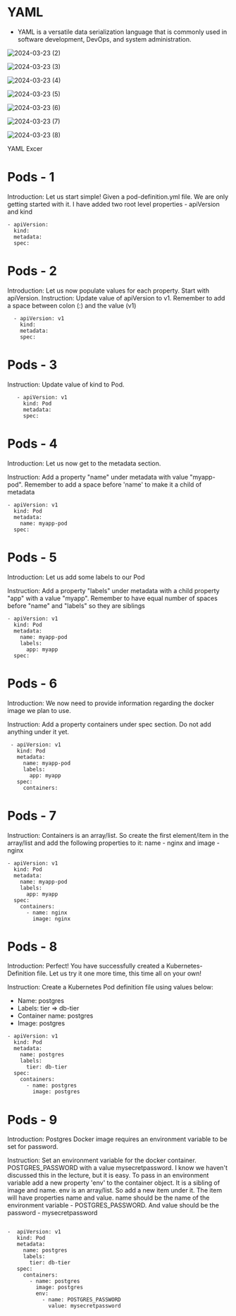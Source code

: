 # YAML 

- YAML is a versatile data serialization language that is commonly used in software development, DevOps, and system administration.

![2024-03-23 (2)](https://github.com/Bhavana851/Kubernetes-Practice/assets/153347669/f0566278-8174-4d5f-8bb8-17383c54dd7b)

![2024-03-23 (3)](https://github.com/Bhavana851/Kubernetes-Practice/assets/153347669/1de812af-e001-4239-82ce-014466f24f3f)

![2024-03-23 (4)](https://github.com/Bhavana851/Kubernetes-Practice/assets/153347669/ff05f69a-7b0d-4ac0-9053-2ba09b5f4d73)

![2024-03-23 (5)](https://github.com/Bhavana851/Kubernetes-Practice/assets/153347669/f5cf7c7d-34ea-4bba-b733-526b9b48ea79)

![2024-03-23 (6)](https://github.com/Bhavana851/Kubernetes-Practice/assets/153347669/8a22d626-8be3-40c3-9e4a-8904cbfcb969)

![2024-03-23 (7)](https://github.com/Bhavana851/Kubernetes-Practice/assets/153347669/ed0c40ba-f641-47f0-b63f-b0aeb296b9f4)

![2024-03-23 (8)](https://github.com/Bhavana851/Kubernetes-Practice/assets/153347669/21554b2c-a07f-4a12-9b7e-179cf0fa8d39)


YAML Excer

# Pods - 1
Introduction: Let us start simple! Given a pod-definition.yml file. We are only getting started with it. I have added two root level properties - apiVersion and kind

```
- apiVersion: 
  kind: 
  metadata:
  spec:

```

# Pods - 2
Introduction: Let us now populate values for each property. Start with apiVersion. 
Instruction: Update value of apiVersion to v1. Remember to add a space between colon (:) and the value (v1)

```
  - apiVersion: v1 
    kind:
    metadata:
    spec:
```

# Pods - 3
Instruction: Update value of kind to Pod.

```
   - apiVersion: v1
     kind: Pod  
     metadata:
     spec:
```

# Pods - 4

Introduction: Let us now get to the metadata section. 

Instruction: Add a property "name" under metadata with value "myapp-pod". Remember to add a space before 'name' to make it a child of metadata


```
- apiVersion: v1
  kind: Pod
  metadata: 
    name: myapp-pod
  spec:
```

# Pods - 5
Introduction: Let us add some labels to our Pod 

Instruction: Add a property "labels" under metadata with a child property "app" with a value "myapp". Remember to have equal number of spaces before "name" and "labels" so they are siblings

```
- apiVersion: v1
  kind: Pod
  metadata:
    name: myapp-pod
    labels:
      app: myapp
  spec:

```
# Pods - 6
Introduction: We now need to provide information regarding the docker image we plan to use. 

Instruction: Add a property containers under spec section. Do not add anything under it yet.

```
 - apiVersion: v1
   kind: Pod
   metadata:
     name: myapp-pod
     labels:
       app: myapp
   spec:
     containers:

```
# Pods - 7
Instruction: Containers is an array/list. So create the first element/item in the array/list and add the following properties to it: name - nginx and image - nginx

```
- apiVersion: v1
  kind: Pod
  metadata:
    name: myapp-pod
    labels:
      app: myapp
  spec:
    containers:
      - name: nginx
        image: nginx

```

# Pods - 8
Introduction: Perfect! You have successfully created a Kubernetes-Definition file. Let us try it one more time, this time all on your own! 

Instruction: Create a Kubernetes Pod definition file using values below: 

- Name: postgres 
- Labels: tier => db-tier
- Container name: postgres
- Image: postgres


```
- apiVersion: v1
  kind: Pod
  metadata:
    name: postgres
    labels: 
      tier: db-tier
  spec:
    containers:
      - name: postgres
        image: postgres

```

# Pods - 9
Introduction: Postgres Docker image requires an environment variable to be set for password.  

Instruction: Set an environment variable for the docker container. POSTGRES_PASSWORD with a value mysecretpassword. I know we haven't discussed this in the lecture, but it is easy. To pass in an environment variable add a new property 'env' to the container object. It is a sibling of image and name. env is an array/list. So add a new item under it. The item will have properties name and value. name should be the name of the environment variable - POSTGRES_PASSWORD. And value should be the password - mysecretpassword

```

-  apiVersion: v1
   kind: Pod
   metadata:
     name: postgres
     labels:
       tier: db-tier
   spec:
     containers:
       - name: postgres
         image: postgres
         env:
           - name: POSTGRES_PASSWORD
             value: mysecretpassword







